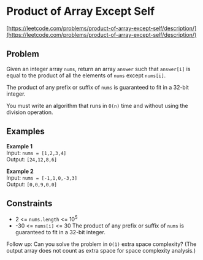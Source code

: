 # Product of Array Except Self

[https://leetcode.com/problems/product-of-array-except-self/description/](https://leetcode.com/problems/product-of-array-except-self/description/)

## Problem

Given an integer array `nums`, return an array `answer` such that `answer[i]` is equal to the product of all the elements of `nums` except `nums[i]`.

The product of any prefix or suffix of `nums` is guaranteed to fit in a 32-bit integer.

You must write an algorithm that runs in `O(n)` time and without using the division operation.

## Examples

**Example 1**  
Input: `nums = [1,2,3,4]`  
Output: `[24,12,8,6]`

**Example 2**  
Input: `nums = [-1,1,0,-3,3]`  
Output: `[0,0,9,0,0]`

## Constraints

- 2 <= `nums.length` <= 10<sup>5</sup>
- -30 <= `nums[i]` <= 30
  The product of any prefix or suffix of `nums` is guaranteed to fit in a 32-bit integer.

Follow up: Can you solve the problem in `O(1)` extra space complexity? (The output array does not count as extra space for space complexity analysis.)
